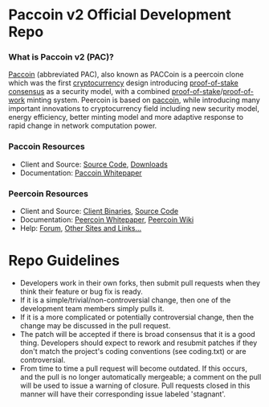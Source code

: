 
Paccoin v2 Official Development Repo
==================================

### What is Paccoin v2 (PAC)?
[Paccoin](http://paccoin.net/) (abbreviated PAC), also known as PACCoin is a peercoin clone which was the first [cryptocurrency](https://en.wikipedia.org/wiki/Cryptocurrency) design introducing [proof-of-stake consensus](http://peercoin.net/bin/peercoin-paper.pdf) as a security model, with a combined [proof-of-stake](http://peercoin.net/bin/peercoin-paper.pdf)/[proof-of-work](https://en.wikipedia.org/wiki/Proof-of-work_system) minting system. Peercoin is based on [paccoin](http://paccoin.org/en/), while introducing many important innovations to cryptocurrency field including new security model, energy efficiency, better minting model and more adaptive response to rapid change in network computation power.
### Paccoin Resources
* Client and Source:
[Source Code](https://github.com/wmcorless/paccoin-v2),
[Downloads](http://paccoin.org)
* Documentation: 
[Paccoin Whitepaper](http://pacifica-nation.com/paccoin/paccoinwhitepaper.pdf)

### Peercoin Resources
* Client and Source:
[Client Binaries](http://sourceforge.net/projects/paccoin/files/),
[Source Code](https://github.com/paccoin/paccoin)
* Documentation: [Peercoin Whitepaper](http://peercoin.net/bin/peercoin-paper.pdf),
[Peercoin Wiki](https://github.com/paccoin/paccoin/wiki)
* Help: 
[Forum](http://www.peercointalk.org/),
[Other Sites and Links...](http://www.peercointalk.org/index.php?topic=4.0;topicseen)

Repo Guidelines
================================

* Developers work in their own forks, then submit pull requests when they think their feature or bug fix is ready.
* If it is a simple/trivial/non-controversial change, then one of the development team members simply pulls it.
* If it is a more complicated or potentially controversial change, then the change may be discussed in the pull request. 
* The patch will be accepted if there is broad consensus that it is a good thing. Developers should expect to rework and resubmit patches if they don't match the project's coding conventions (see coding.txt) or are controversial.
* From time to time a pull request will become outdated. If this occurs, and the pull is no longer automatically mergeable; a comment on the pull will be used to issue a warning of closure.  Pull requests closed in this manner will have their corresponding issue labeled 'stagnant'.

